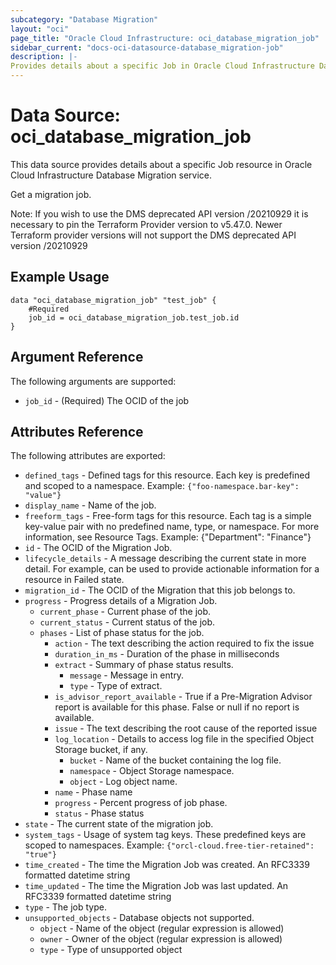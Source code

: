 ```yaml
---
subcategory: "Database Migration"
layout: "oci"
page_title: "Oracle Cloud Infrastructure: oci_database_migration_job"
sidebar_current: "docs-oci-datasource-database_migration-job"
description: |-
Provides details about a specific Job in Oracle Cloud Infrastructure Database Migration service
---
```


# Data Source: oci_database_migration_job
This data source provides details about a specific Job resource in Oracle Cloud Infrastructure Database Migration service.

Get a migration job.

Note: If you wish to use the DMS deprecated API version /20210929 it is necessary to pin the Terraform Provider version to v5.47.0. Newer Terraform provider versions will not support the DMS deprecated API version /20210929

## Example Usage

```hcl
data "oci_database_migration_job" "test_job" {
	#Required
	job_id = oci_database_migration_job.test_job.id
}
```

## Argument Reference

The following arguments are supported:

* `job_id` - (Required) The OCID of the job


## Attributes Reference

The following attributes are exported:

* `defined_tags` - Defined tags for this resource. Each key is predefined and scoped to a namespace. Example: `{"foo-namespace.bar-key": "value"}`
* `display_name` - Name of the job.
* `freeform_tags` - Free-form tags for this resource. Each tag is a simple key-value pair with no predefined name, type, or namespace.  For more information, see Resource Tags. Example: {"Department": "Finance"}
* `id` - The OCID of the Migration Job.
* `lifecycle_details` - A message describing the current state in more detail. For example, can be used to provide actionable information for a resource in Failed state.
* `migration_id` - The OCID of the Migration that this job belongs to.
* `progress` - Progress details of a Migration Job.
	* `current_phase` - Current phase of the job.
	* `current_status` - Current status of the job.
	* `phases` - List of phase status for the job.
		* `action` - The text describing the action required to fix the issue
		* `duration_in_ms` - Duration of the phase in milliseconds
		* `extract` - Summary of phase status results.
			* `message` - Message in entry.
			* `type` - Type of extract.
		* `is_advisor_report_available` - True if a Pre-Migration Advisor report is available for this phase. False or null if no report is available.
		* `issue` - The text describing the root cause of the reported issue
		* `log_location` - Details to access log file in the specified Object Storage bucket, if any.
			* `bucket` - Name of the bucket containing the log file.
			* `namespace` - Object Storage namespace.
			* `object` - Log object name.
		* `name` - Phase name
		* `progress` - Percent progress of job phase.
		* `status` - Phase status
* `state` - The current state of the migration job.
* `system_tags` - Usage of system tag keys. These predefined keys are scoped to namespaces. Example: `{"orcl-cloud.free-tier-retained": "true"}`
* `time_created` - The time the Migration Job was created. An RFC3339 formatted datetime string
* `time_updated` - The time the Migration Job was last updated. An RFC3339 formatted datetime string
* `type` - The job type.
* `unsupported_objects` - Database objects not supported.
	* `object` - Name of the object (regular expression is allowed)
	* `owner` - Owner of the object (regular expression is allowed)
	* `type` - Type of unsupported object 
